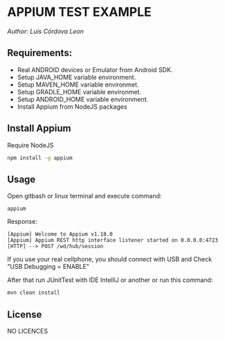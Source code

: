 # APPIUM TEST EXAMPLE

*Author: Luis Córdova Leon*

## Requirements:

- Real ANDROID devices or Emulator from Android SDK.
- Setup JAVA_HOME variable environment.
- Setup MAVEN_HOME variable environmet.
- Setup GRADLE_HOME variable environmet.
- Setup ANDROID_HOME variable environment.
- Install Appium from NodeJS packages


## Install Appium
Require NodeJS
```bash
npm install -g appium
```

## Usage

Open gitbash or linux terminal and execute command:

```nodejs
appium
```

Response:
```
[Appium] Welcome to Appium v1.18.0
[Appium] Appium REST http interface listener started on 0.0.0.0:4723
[HTTP] --> POST /wd/hub/session
```

If you use your real cellphone, you should connect with USB and Check "USB Debugging = ENABLE"

After that run JUnitTest with IDE IntelliJ or another or run this command:

```java
mvn clean install
```

## License
NO LICENCES